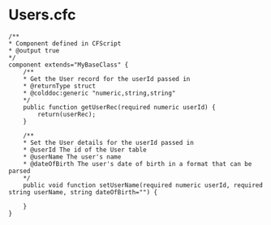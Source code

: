 # Users.cfc
	/** 
	* Component defined in CFScript
	* @output true 
	*/ 
	component extends="MyBaseClass" { 
		/** 
		* Get the User record for the userId passed in
		* @returnType struct
		* @colddoc:generic "numeric,string,string"
		*/ 
		public function getUserRec(required numeric userId) { 
			return(userRec); 
		}
	
		/** 
		* Set the User details for the userId passed in
		* @userId The id of the User table
		* @userName The user's name
		* @dateOfBirth The user's date of birth in a format that can be parsed 
		*/ 	
		public void function setUserName(required numeric userId, required string userName, string dateOfBirth="") { 
	
		} 	 
	}
